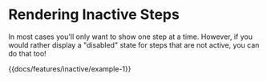 # Rendering Inactive Steps

In most cases you'll only want to show one step at a time. However, if you would rather display a "disabled" state for steps that are not active, you can do that too!

{{docs/features/inactive/example-1}}
